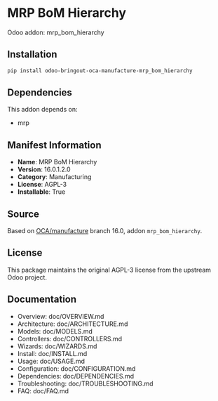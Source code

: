 # MRP BoM Hierarchy

Odoo addon: mrp_bom_hierarchy

## Installation

```bash
pip install odoo-bringout-oca-manufacture-mrp_bom_hierarchy
```

## Dependencies

This addon depends on:
- mrp

## Manifest Information

- **Name**: MRP BoM Hierarchy
- **Version**: 16.0.1.2.0
- **Category**: Manufacturing
- **License**: AGPL-3
- **Installable**: True

## Source

Based on [OCA/manufacture](https://github.com/OCA/manufacture) branch 16.0, addon `mrp_bom_hierarchy`.

## License

This package maintains the original AGPL-3 license from the upstream Odoo project.

## Documentation

- Overview: doc/OVERVIEW.md
- Architecture: doc/ARCHITECTURE.md
- Models: doc/MODELS.md
- Controllers: doc/CONTROLLERS.md
- Wizards: doc/WIZARDS.md
- Install: doc/INSTALL.md
- Usage: doc/USAGE.md
- Configuration: doc/CONFIGURATION.md
- Dependencies: doc/DEPENDENCIES.md
- Troubleshooting: doc/TROUBLESHOOTING.md
- FAQ: doc/FAQ.md
